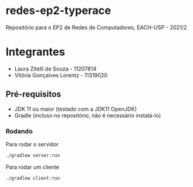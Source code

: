 # redes-ep2-typerace
Repositório para o EP2 de Redes de Computadores, EACH-USP - 2021/2

# Integrantes
* Laura Zitelli de Souza - 11207814
* Vitória Gonçalves Lorentz - 11319020

## Pré-requisitos
* JDK 11 ou maior (testado com a JDK11 OpenJDK)
* Gradle (incluso no repositório, não é necessário instalá-lo)

### Rodando
Para rodar o servidor
```sh
./gradlew server:run
```

Para rodar um cliente
```sh
./gradlew client:run
```
